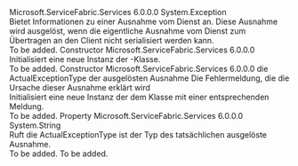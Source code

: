 <Type Name="ServiceException" FullName="Microsoft.ServiceFabric.Services.Communication.ServiceException">
  <TypeSignature Language="C#" Value="public class ServiceException : Exception" />
  <TypeSignature Language="ILAsm" Value=".class public auto ansi beforefieldinit ServiceException extends System.Exception" />
  <TypeSignature Language="DocId" Value="T:Microsoft.ServiceFabric.Services.Communication.ServiceException" />
  <TypeSignature Language="VB.NET" Value="Public Class ServiceException&#xA;Inherits Exception" />
  <TypeSignature Language="F#" Value="type ServiceException = class&#xA;    inherit Exception" />
  <AssemblyInfo>
    <AssemblyName>Microsoft.ServiceFabric.Services</AssemblyName>
    <AssemblyVersion>6.0.0.0</AssemblyVersion>
  </AssemblyInfo>
  <Base>
    <BaseTypeName>System.Exception</BaseTypeName>
  </Base>
  <Interfaces />
  <Docs>
    <summary>
            Bietet Informationen zu einer Ausnahme vom Dienst an. Diese Ausnahme wird ausgelöst, wenn die eigentliche Ausnahme vom Dienst zum Übertragen an den Client nicht serialisiert werden kann.
            </summary>
    <remarks>To be added.</remarks>
  </Docs>
  <Members>
    <Member MemberName=".ctor">
      <MemberSignature Language="C#" Value="public ServiceException ();" />
      <MemberSignature Language="ILAsm" Value=".method public hidebysig specialname rtspecialname instance void .ctor() cil managed" />
      <MemberSignature Language="DocId" Value="M:Microsoft.ServiceFabric.Services.Communication.ServiceException.#ctor" />
      <MemberSignature Language="VB.NET" Value="Public Sub New ()" />
      <MemberType>Constructor</MemberType>
      <AssemblyInfo>
        <AssemblyName>Microsoft.ServiceFabric.Services</AssemblyName>
        <AssemblyVersion>6.0.0.0</AssemblyVersion>
      </AssemblyInfo>
      <Parameters />
      <Docs>
        <summary>
          <para>Initialisiert eine neue Instanz der <see cref="T:Microsoft.ServiceFabric.Services.Communication.ServiceException" />-Klasse.</para>
        </summary>
        <remarks>To be added.</remarks>
      </Docs>
    </Member>
    <Member MemberName=".ctor">
      <MemberSignature Language="C#" Value="public ServiceException (string actualExceptionType, string message);" />
      <MemberSignature Language="ILAsm" Value=".method public hidebysig specialname rtspecialname instance void .ctor(string actualExceptionType, string message) cil managed" />
      <MemberSignature Language="DocId" Value="M:Microsoft.ServiceFabric.Services.Communication.ServiceException.#ctor(System.String,System.String)" />
      <MemberSignature Language="VB.NET" Value="Public Sub New (actualExceptionType As String, message As String)" />
      <MemberSignature Language="F#" Value="new Microsoft.ServiceFabric.Services.Communication.ServiceException : string * string -&gt; Microsoft.ServiceFabric.Services.Communication.ServiceException" Usage="new Microsoft.ServiceFabric.Services.Communication.ServiceException (actualExceptionType, message)" />
      <MemberType>Constructor</MemberType>
      <AssemblyInfo>
        <AssemblyName>Microsoft.ServiceFabric.Services</AssemblyName>
        <AssemblyVersion>6.0.0.0</AssemblyVersion>
      </AssemblyInfo>
      <Parameters>
        <Parameter Name="actualExceptionType" Type="System.String" />
        <Parameter Name="message" Type="System.String" />
      </Parameters>
      <Docs>
        <param name="actualExceptionType">die ActualExceptionType der ausgelösten Ausnahme</param>
        <param name="message">Die Fehlermeldung, die die Ursache dieser Ausnahme erklärt wird
            </param>
        <summary>
            Initialisiert eine neue Instanz der dem <see cref="T:Microsoft.ServiceFabric.Services.Communication.ServiceException" /> Klasse mit einer entsprechenden Meldung.
            </summary>
        <remarks>To be added.</remarks>
      </Docs>
    </Member>
    <Member MemberName="ActualExceptionType">
      <MemberSignature Language="C#" Value="public string ActualExceptionType { get; }" />
      <MemberSignature Language="ILAsm" Value=".property instance string ActualExceptionType" />
      <MemberSignature Language="DocId" Value="P:Microsoft.ServiceFabric.Services.Communication.ServiceException.ActualExceptionType" />
      <MemberSignature Language="VB.NET" Value="Public ReadOnly Property ActualExceptionType As String" />
      <MemberSignature Language="F#" Value="member this.ActualExceptionType : string" Usage="Microsoft.ServiceFabric.Services.Communication.ServiceException.ActualExceptionType" />
      <MemberType>Property</MemberType>
      <AssemblyInfo>
        <AssemblyName>Microsoft.ServiceFabric.Services</AssemblyName>
        <AssemblyVersion>6.0.0.0</AssemblyVersion>
      </AssemblyInfo>
      <ReturnValue>
        <ReturnType>System.String</ReturnType>
      </ReturnValue>
      <Docs>
        <summary>
            Ruft die ActualExceptionType ist der Typ des tatsächlichen ausgelöste Ausnahme.
            </summary>
        <value>To be added.</value>
        <remarks>To be added.</remarks>
      </Docs>
    </Member>
  </Members>
</Type>